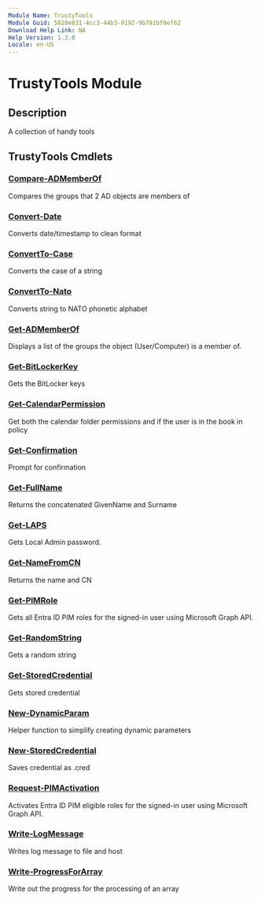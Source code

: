 ```yaml
---
Module Name: TrustyTools
Module Guid: 5828e831-4cc3-44b3-9192-9b791bf0ef62
Download Help Link: NA
Help Version: 1.3.0
Locale: en-US
---
```


# TrustyTools Module
## Description
A collection of handy tools

## TrustyTools Cmdlets
### [Compare-ADMemberOf](Compare-ADMemberOf.md)
Compares the groups that 2 AD objects are members of

### [Convert-Date](Convert-Date.md)
Converts date/timestamp to clean format

### [ConvertTo-Case](ConvertTo-Case.md)
Converts the case of a string

### [ConvertTo-Nato](ConvertTo-Nato.md)
Converts string to NATO phonetic alphabet

### [Get-ADMemberOf](Get-ADMemberOf.md)
Displays a list of the groups the object (User/Computer) is a member of.

### [Get-BitLockerKey](Get-BitLockerKey.md)
Gets the BitLocker keys

### [Get-CalendarPermission](Get-CalendarPermission.md)
Get both the calendar folder permissions and if the user is in the book in policy

### [Get-Confirmation](Get-Confirmation.md)
Prompt for confirmation

### [Get-FullName](Get-FullName.md)
Returns the concatenated GivenName and Surname

### [Get-LAPS](Get-LAPS.md)
Gets Local Admin password.

### [Get-NameFromCN](Get-NameFromCN.md)
Returns the name and CN

### [Get-PIMRole](Get-PIMRole.md)
Gets all Entra ID PIM roles for the signed-in user using Microsoft Graph API.

### [Get-RandomString](Get-RandomString.md)
Gets a random string

### [Get-StoredCredential](Get-StoredCredential.md)
Gets stored credential

### [New-DynamicParam](New-DynamicParam.md)
Helper function to simplify creating dynamic parameters

### [New-StoredCredential](New-StoredCredential.md)
Saves credential as .cred

### [Request-PIMActivation](Request-PIMActivation.md)
Activates Entra ID PIM eligible roles for the signed-in user using Microsoft Graph API.

### [Write-LogMessage](Write-LogMessage.md)
Writes log message to file and host

### [Write-ProgressForArray](Write-ProgressForArray.md)
Write out the progress for the processing of an array


